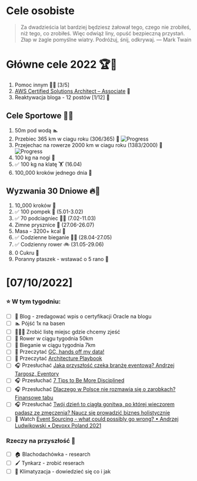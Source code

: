 Cele osobiste
==============
> Za dwadzieścia lat bardziej będziesz żałował tego, czego nie zrobiłeś, niż tego, co zrobiłeś. Więc odwiąż liny, opuść bezpieczną przystań. Złap w żagle pomyślne wiatry. Podróżuj, śnij, odkrywaj.
> — Mark Twain

# Główne cele 2022 🏆🥇
1. Pomoc innym 🧚‍♂️ [3/5]
2. [AWS Certified Solutions Architect – Associate](https://aws.amazon.com/certification/certified-solutions-architect-associate/) 📜
3. Reaktywacja bloga - 12 postów [1/12] 📝

## Cele Sportowe 💪🥈
1. 50m pod wodą 🏊
2. Przebiec 365 km w ciagu roku (306/365) 🏃 ![Progress](https://progress-bar.dev/84/)
3. Przejechac na rowerze 2000 km w ciagu roku (1383/2000) 🚴 ![Progress](https://progress-bar.dev/69/)
4. 100 kg na nogi 🦵
5. ✅ 100 kg na klatę 🏋️ (16.04)
6. 100_000 kroków jednego dnia 🚶

## Wyzwania 30 Dniowe 🔥🥉
1. 10_000 kroków 🦶
2. ✅ 100 pompek 🙇 (5.01-3.02)
3. ✅ 70 podciagniec 🏋️‍♂️ (7.02-11.03)
4. Zimne prysznice 🚿 (27.06-26.07)
5. Masa - 3200+ kcal 🍌
6. ✅ Codzienne bieganie 🏃‍♀️ (28.04-27.05)
7. ✅ Codzienny rower 🚲 (31.05-29.06)
8. 0 Cukru 🎂
9. Poranny ptaszek - wstawać o 5 rano 🌅

# [07/10/2022]
### ⭐ W tym tygodniu:
- [ ] 📝 Blog - zredagować wpis o certyfikacji Oracle na blogu
- [ ] 🏊 Pójść 1x na basen
- [ ] 👨🏽‍🍳 Zrobić listę miejsc gdzie chcemy zjeść
- [ ] 🚴 Rower w ciągu tygodnia 50km
- [ ] 🏃 Bieganie w ciągu tygodnia 7km
- [ ] 📗 Przeczytać [GC, hands off my data!](https://blog.allegro.tech/2022/06/gc-hands-off-my-data.html)
- [ ] 📗 Przeczytać [Architecture Playbook](https://nocomplexity.com/documents/arplaybook/introduction.html)
- [ ] 🎧 Przesłuchać [Jaka przyszłość czeka branżę eventową? Andrzej Targosz, Eventory](https://zaprojektujswojezycie.pl/jaka-przyszlosc-czeka-branze-eventowa-andrzej-targosz-eventory/)
- [ ] 🎧 Przesłuchać [7 Tips to Be More Disciplined](https://open.spotify.com/episode/41R9xnv3Op6o1OT1AXrG0r)
- [ ] 🎧 Przesłuchać [Dlaczego w Polsce nie rozmawia się o zarobkach? Finansowe tabu](https://inwestomat.eu/dlaczego-w-polsce-nie-rozmawia-sie-o-zarobkach/)
- [ ] 🎧 Przesłuchać [Twój dzień to ciągła gonitwa, po której wieczorem padasz ze zmęczenia? Naucz się prowadzić biznes holistycznie](https://malawielkafirma.pl/holistyczny-biznes/)
- [ ] 🎥 Watch [Event Sourcing - what could possibly go wrong? • Andrzej Ludwikowski • Devoxx Poland 2021](https://youtu.be/_V3C-e0gKoI)

### Rzeczy na przyszłość 🏅
- [ ] 🏠 Blachodachówka - research
- [ ] 🖌️ Tynkarz - zrobić reserach
- [ ] 🥶 Klimatyzacja - dowiedzieć się co i jak

